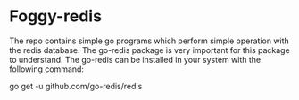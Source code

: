 # Foggy-redis

The repo contains simple go programs which perform simple operation with the redis database. The go-redis package is very important for this package to understand.
The go-redis can be installed in your system with the following command:

go get -u github.com/go-redis/redis





